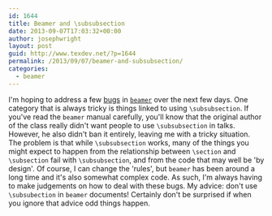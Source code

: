 ```yaml
---
id: 1644
title: Beamer and \subsubsection
date: 2013-09-07T17:03:32+00:00
author: josephwright
layout: post
guid: http://www.texdev.net/?p=1644
permalink: /2013/09/07/beamer-and-subsubsection/
categories:
  - beamer
---
```

I'm hoping to address a few <a href="https://bitbucket.org/rivanvx/beamer/issues?status=new&amp;status=open">bugs</a> in <a href="http://ctan.org/pkg/beamer"><code>beamer</code></a> over the next few days. One category that is always tricky is things linked to using <code>\subsubsection</code>. If you've read the <code>beamer</code> manual carefully, you'll know that the original author of the class really didn't want people to use <code>\subsubsection</code> in talks. However, he also didn't ban it entirely, leaving me with a tricky situation. The problem is that while <code>\subsubsection</code> works, many of the things you might expect to happen from the relationship between <code>\section</code> and <code>\subsection</code> fail with <code>\subsubsection</code>, and from the code that may well be 'by design'. Of course, I can change the 'rules', but <code>beamer</code> has been around a long time and it's also somewhat complex code. As such, I'm always having to make judgements on how to deal with these bugs. My advice: don't use <code>\subsubection</code> in <code>beamer</code> documents! Certainly don't be surprised if when you ignore that advice odd things happen.